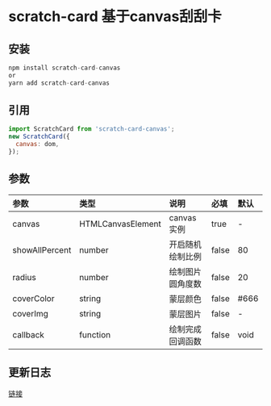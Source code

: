# scratch-card 基于canvas刮刮卡

## 安装
``` js
npm install scratch-card-canvas
or
yarn add scratch-card-canvas
```

## 引用
``` js
import ScratchCard from 'scratch-card-canvas';
new ScratchCard({
  canvas: dom,
});
```

## 参数
| 参数 | 类型 | 说明 | 必填 | 默认 |  
| :-----| :---- | :---- | :---- | :---- |
| canvas | HTMLCanvasElement | canvas实例 | true | - |
| showAllPercent | number | 开启随机绘制比例 | false | 80 |
| radius | number | 绘制图片圆角度数 | false | 20 |
| coverColor | string | 蒙层颜色 | false | #666 |
| coverImg | string | 蒙层图片 | false | - |
| callback | function | 绘制完成回调函数 | false | void |

## 更新日志
[链接](./CHANGELOG.MD)
